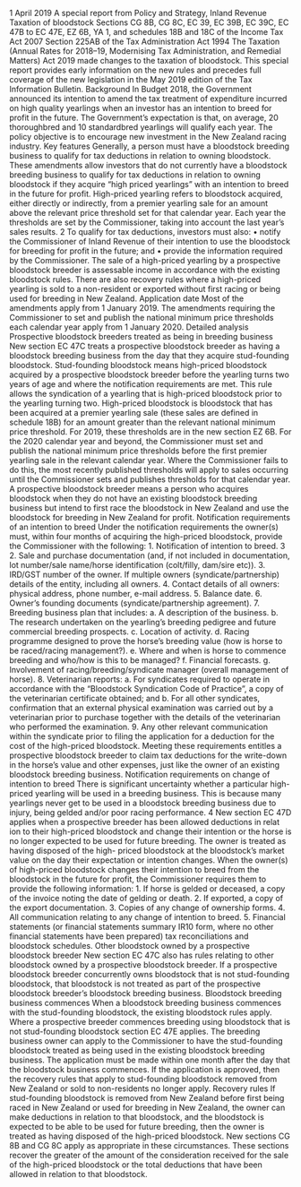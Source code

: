 1 April 2019 A special report from Policy and Strategy, Inland Revenue Taxation of bloodstock Sections CG 8B, CG 8C, EC 39, EC 39B, EC 39C, EC 47B to EC 47E, EZ 6B, YA 1, and schedules 18B and 18C of the Income Tax Act 2007 Section 225AB of the Tax Administration Act 1994 The Taxation (Annual Rates for 2018–19, Modernising Tax Administration, and Remedial Matters) Act 2019 made changes to the taxation of bloodstock. This special report provides early information on the new rules and precedes full coverage of the new legislation in the May 2019 edition of the Tax Information Bulletin. Background In Budget 2018, the Government announced its intention to amend the tax treatment of expenditure incurred on high quality yearlings when an investor has an intention to breed for profit in the future. The Government’s expectation is that, on average, 20 thoroughbred and 10 standardbred yearlings will qualify each year. The policy objective is to encourage new investment in the New Zealand racing industry. Key features Generally, a person must have a bloodstock breeding business to qualify for tax deductions in relation to owning bloodstock. These amendments allow investors that do not currently have a bloodstock breeding business to qualify for tax deductions in relation to owning bloodstock if they acquire “high priced yearlings” with an intention to breed in the future for profit. High-priced yearling refers to bloodstock acquired, either directly or indirectly, from a premier yearling sale for an amount above the relevant price threshold set for that calendar year. Each year the thresholds are set by the Commissioner, taking into account the last year’s sales results. 2 To qualify for tax deductions, investors must also: • notify the Commissioner of Inland Revenue of their intention to use the bloodstock for breeding for profit in the future; and • provide the information required by the Commissioner. The sale of a high-priced yearling by a prospective bloodstock breeder is assessable income in accordance with the existing bloodstock rules. There are also recovery rules where a high-priced yearling is sold to a non-resident or exported without first racing or being used for breeding in New Zealand. Application date Most of the amendments apply from 1 January 2019. The amendments requiring the Commissioner to set and publish the national minimum price thresholds each calendar year apply from 1 January 2020. Detailed analysis Prospective bloodstock breeders treated as being in breeding business New section EC 47C treats a prospective bloodstock breeder as having a bloodstock breeding business from the day that they acquire stud-founding bloodstock. Stud-founding bloodstock means high-priced bloodstock acquired by a prospective bloodstock breeder before the yearling turns two years of age and where the notification requirements are met. This rule allows the syndication of a yearling that is high-priced bloodstock prior to the yearling turning two. High-priced bloodstock is bloodstock that has been acquired at a premier yearling sale (these sales are defined in schedule 18B) for an amount greater than the relevant national minimum price threshold. For 2019, these thresholds are in the new section EZ 6B. For the 2020 calendar year and beyond, the Commissioner must set and publish the national minimum price thresholds before the first premier yearling sale in the relevant calendar year. Where the Commissioner fails to do this, the most recently published thresholds will apply to sales occurring until the Commissioner sets and publishes thresholds for that calendar year. A prospective bloodstock breeder means a person who acquires bloodstock when they do not have an existing bloodstock breeding business but intend to first race the bloodstock in New Zealand and use the bloodstock for breeding in New Zealand for profit. Notification requirements of an intention to breed Under the notification requirements the owner(s) must, within four months of acquiring the high-priced bloodstock, provide the Commissioner with the following: 1. Notification of intention to breed. 3 2. Sale and purchase documentation (and, if not included in documentation, lot number/sale name/horse identification (colt/filly, dam/sire etc)). 3. IRD/GST number of the owner. If multiple owners (syndicate/partnership) details of the entity, including all owners. 4. Contact details of all owners: physical address, phone number, e-mail address. 5. Balance date. 6. Owner’s founding documents (syndicate/partnership agreement). 7. Breeding business plan that includes: a. A description of the business. b. The research undertaken on the yearling’s breeding pedigree and future commercial breeding prospects. c. Location of activity. d. Racing programme designed to prove the horse’s breeding value (how is horse to be raced/racing management?). e. Where and when is horse to commence breeding and who/how is this to be managed? f. Financial forecasts. g. Involvement of racing/breeding/syndicate manager (overall management of horse). 8. Veterinarian reports: a. For syndicates required to operate in accordance with the “Bloodstock Syndication Code of Practice”, a copy of the veterinarian certificate obtained; and b. For all other syndicates, confirmation that an external physical examination was carried out by a veterinarian prior to purchase together with the details of the veterinarian who performed the examination. 9. Any other relevant communication within the syndicate prior to filing the application for a deduction for the cost of the high-priced bloodstock. Meeting these requirements entitles a prospective bloodstock breeder to claim tax deductions for the write-down in the horse’s value and other expenses, just like the owner of an existing bloodstock breeding business. Notification requirements on change of intention to breed There is significant uncertainty whether a particular high-priced yearling will be used in a breeding business. This is because many yearlings never get to be used in a bloodstock breeding business due to injury, being gelded and/or poor racing performance. 4 New section EC 47D applies when a prospective breeder has been allowed deductions in relat ion to their high-priced bloodstock and change their intention or the horse is no longer expected to be used for future breeding. The owner is treated as having disposed of the high- priced bloodstock at the bloodstock’s market value on the day their expectation or intention changes. When the owner(s) of high-priced bloodstock changes their intention to breed from the bloodstock in the future for profit, the Commissioner requires them to provide the following information: 1. If horse is gelded or deceased, a copy of the invoice noting the date of gelding or death. 2. If exported, a copy of the export documentation. 3. Copies of any change of ownership forms. 4. All communication relating to any change of intention to breed. 5. Financial statements (or financial statements summary IR10 form, where no other financial statements have been prepared) tax reconciliations and bloodstock schedules. Other bloodstock owned by a prospective bloodstock breeder New section EC 47C also has rules relating to other bloodstock owned by a prospective bloodstock breeder. If a prospective bloodstock breeder concurrently owns bloodstock that is not stud-founding bloodstock, that bloodstock is not treated as part of the prospective bloodstock breeder’s bloodstock breeding business. Bloodstock breeding business commences When a bloodstock breeding business commences with the stud-founding bloodstock, the existing bloodstock rules apply. Where a prospective breeder commences breeding using bloodstock that is not stud-founding bloodstock section EC 47E applies. The breeding business owner can apply to the Commissioner to have the stud-founding bloodstock treated as being used in the existing bloodstock breeding business. The application must be made within one month after the day that the bloodstock business commences. If the application is approved, then the recovery rules that apply to stud-founding bloodstock removed from New Zealand or sold to non-residents no longer apply. Recovery rules If stud-founding bloodstock is removed from New Zealand before first being raced in New Zealand or used for breeding in New Zealand, the owner can make deductions in relation to that bloodstock, and the bloodstock is expected to be able to be used for future breeding, then the owner is treated as having disposed of the high-priced bloodstock. New sections CG 8B and CG 8C apply as appropriate in these circumstances. These sections recover the greater of the amount of the consideration received for the sale of the high-priced bloodstock or the total deductions that have been allowed in relation to that bloodstock.